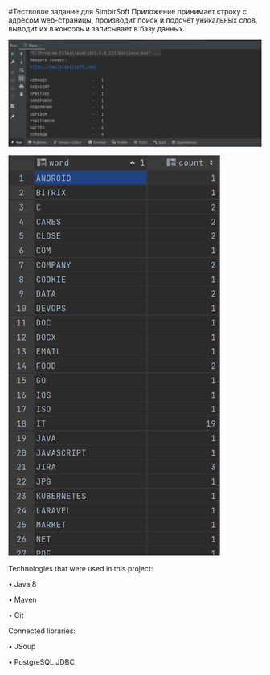 #Тествовое задание для SimbirSoft
Приложение принимает строку с адресом web-страницы, производит поиск и подсчёт уникальных слов, выводит их в консоль и записывает в базу данных.

![img_2.png](img_2.png)

![img_4.png](img_4.png)

Technologies that were used in this project:

• Java 8

• Maven

• Git

Connected libraries:

• JSoup

• PostgreSQL JDBC